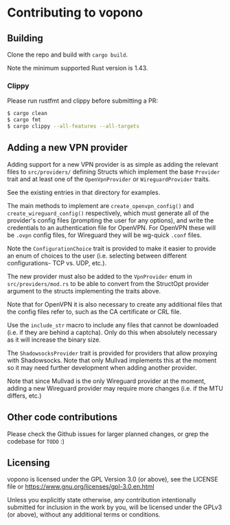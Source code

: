 # Contributing to vopono

## Building

Clone the repo and build with `cargo build`.

Note the minimum supported Rust version is 1.43.

### Clippy

Please run rustfmt and clippy before submitting a PR:

```bash
$ cargo clean
$ cargo fmt
$ cargo clippy --all-features --all-targets
```

## Adding a new VPN provider

Adding support for a new VPN provider is as simple as adding the
relevant files to `src/providers/` defining Structs which implement the
base `Provider` trait and at least one of the `OpenVpnProvider` or
`WireguardProvider` traits.

See the existing entries in that directory for examples.

The main methods to implement are `create_openvpn_config()` and
`create_wireguard_config()` respectively, which must generate all of the
provider's config files (prompting the user for any options), and write
the credentials to an authentication file for OpenVPN. For OpenVPN these
will be `.ovpn` config files, for Wireguard they will be wg-quick
`.conf` files.

Note the `ConfigurationChoice` trait is provided to make it easier to
provide an enum of choices to the user (i.e. selecting between different
configurations- TCP vs. UDP, etc.).

The new provider must also be added to the `VpnProvider` enum in
`src/providers/mod.rs` to be able to convert from the StructOpt provider
argument to the structs implementing the traits above.

Note that for OpenVPN it is also necessary to create any additional
files that the config files refer to, such as the CA certificate or CRL
file.

Use the `include_str` macro to include any files that cannot be
downloaded (i.e. if they are behind a captcha). Only do this when
absolutely necessary as it will increase the binary size.

The `ShadowsocksProvider` trait is provided for providers that allow
proxying with Shadowsocks. Note that only Mullvad implements this at the
moment so it may need further development when adding another provider.

Note that since Mullvad is the only Wireguard provider at the moment,
adding a new Wireguard provider may require more changes (i.e. if the
MTU differs, etc.)

## Other code contributions

Please check the Github issues for larger planned changes, or grep the
codebase for `TODO` :) 

## Licensing

vopono is licensed under the GPL Version 3.0 (or above), see the LICENSE
file or https://www.gnu.org/licenses/gpl-3.0.en.html

Unless you explicitly state otherwise, any contribution intentionally submitted
for inclusion in the work by you, will be licensed under the GPLv3 (or
above), without any additional terms or conditions.
